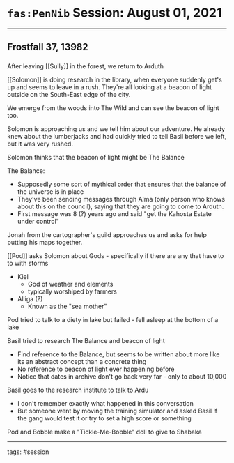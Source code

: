 # `fas:PenNib` Session: August 01, 2021
---

## Frostfall 37, 13982

### 
After leaving [[Sully]] in the forest, we return to Arduth

[[Solomon]] is doing research in the library, when everyone suddenly get's up and seems to leave in a rush.
They're all looking at a beacon of light outside on the South-East edge of the city.

We emerge from the woods into The Wild and can see the beacon of light too.

Solomon is approaching us and we tell him about our adventure.
He already knew about the lumberjacks and had quickly tried to tell Basil before we left, but it was very rushed.

Solomon thinks that the beacon of light might be The Balance

The Balance:
- Supposedly some sort of mythical order that ensures that the balance of the universe is in place
- They've been sending messages through Alma (only person who knows about this on the council), saying that they are going to come to Arduth. 
- First message was 8 (?) years ago and said "get the Kahosta Estate under control"

Jonah from the cartographer's guild approaches us and asks for help putting his maps together.

[[Pod]] asks Solomon about Gods - specifically if there are any that have to to with storms
- Kiel 
	- God of weather and elements
	- typically worshiped by farmers
- Alliga (?)
	- Known as the "sea mother" 

Pod tried to talk to a diety in lake but failed - fell asleep at the bottom of a lake

Basil tried to research The Balance and beacon of light
- Find reference to the Balance, but seems to be written about more like its an abstract concept than a concrete thing
- No reference to beacon of light ever happening before
- Notice that dates in archive don't go back very far - only to about 10,000

Basil goes to the research institute to talk to Ardu
- I don't remember exactly what happened in this conversation 
- But someone went by moving the training simulator and asked Basil if the gang would test it or try to set a high score or something 

Pod and Bobble make a "Tickle-Me-Bobble" doll to give to Shabaka 


---

tags: #session



